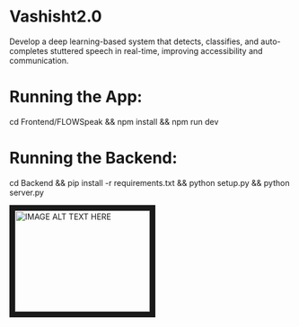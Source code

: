 # Vashisht2.0
Develop a deep learning-based system that detects, classifies, and auto-completes stuttered speech in real-time, improving accessibility and communication.

# Running the App:
cd Frontend/FLOWSpeak && npm install && npm run dev

# Running the Backend:
cd Backend && pip install -r requirements.txt && python setup.py && python server.py

<a href="http://www.youtube.com/watch?feature=player_embedded&v=YOUTUBE_VIDEO_ID_HERE
" target="_blank"><img src="http://img.youtube.com/vi/YOUTUBE_VIDEO_ID_HERE/0.jpg" 
alt="IMAGE ALT TEXT HERE" width="240" height="180" border="10" /></a>

